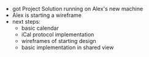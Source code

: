 - got Project Solution running on Alex's new machine
- Alex is starting a wireframe
- next steps:
	- basic calendar
	- iCal protocol implementation
	- wireframes of starting design
	- basic implementation in shared view